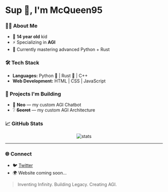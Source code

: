 <h1>Sup 👋, I'm McQueen95</h1>

### 👨‍💻 About Me
- 🔭 **14 year old** kid
- ⚡ Specializing in **AGI**
- 🌱 Currently mastering advanced Python + Rust 


### 🛠️ Tech Stack
- **Languages:** Python 🐍 | Rust 🦀 | C++  
- **Web Development:** HTML | CSS | JavaScript

### 🚀 Projects I'm Building
- 🧠 **Neo** — my custom AGI Chatbot
- ❔ **~~Secret~~** — my custom AGI Architecture

### 📈 GitHub Stats
<p align="center">
  <img src="https://github-readme-stats.vercel.app/api?username=mcqueen95og&show_icons=true&theme=tokyonight" alt="stats"/>
</p>

---

### 🌐 Connect
- 🐦 [Twitter](https://x.com/McQueen9559554)
- 🌍 Website coming soon...  


> Inventing Infinity. Building Legacy. Creating AGI.